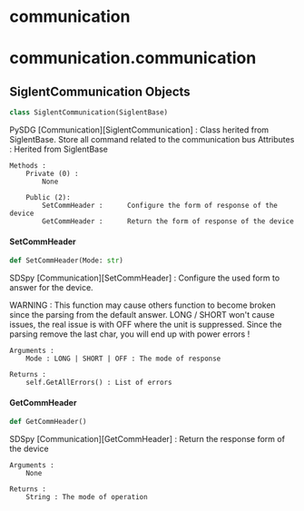<a id="communication"></a>

# communication

<a id="communication.communication"></a>

# communication.communication

<a id="communication.communication.SiglentCommunication"></a>

## SiglentCommunication Objects

```python
class SiglentCommunication(SiglentBase)
```

PySDG [Communication][SiglentCommunication] :   Class herited from SiglentBase.
                                                Store all command related to the communication bus
    Attributes :
        Herited from SiglentBase

    Methods :
        Private (0) :
            None

        Public (2):
            SetCommHeader :      Configure the form of response of the device
            GetCommHeader :      Return the form of response of the device

<a id="communication.communication.SiglentCommunication.SetCommHeader"></a>

#### SetCommHeader

```python
def SetCommHeader(Mode: str)
```

SDSpy [Communication][SetCommHeader] :  Configure the used form to answer for the device.

WARNING :   This function may cause others function to become broken since the parsing from the default answer.
            LONG / SHORT won't cause issues, the real issue is with OFF where the unit is suppressed. Since the parsing remove the last char, you will end up with power errors !

    Arguments :
        Mode : LONG | SHORT | OFF : The mode of response

    Returns :
        self.GetAllErrors() : List of errors

<a id="communication.communication.SiglentCommunication.GetCommHeader"></a>

#### GetCommHeader

```python
def GetCommHeader()
```

SDSpy [Communication][GetCommHeader] :  Return the response form of the device

    Arguments :
        None

    Returns :
        String : The mode of operation

